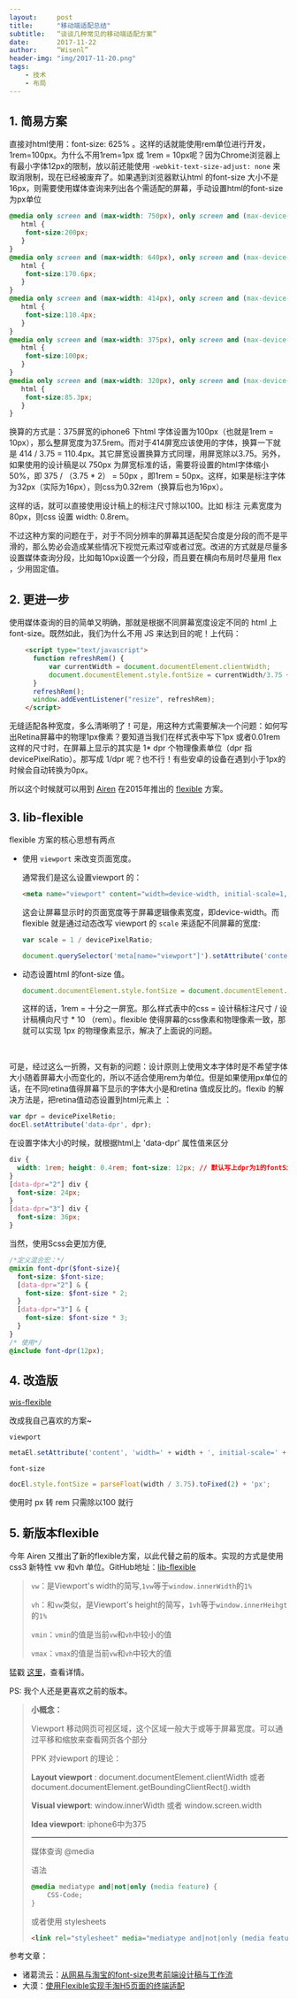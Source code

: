 ```yaml
---
layout:     post
title:      "移动端适配总结"
subtitle:   “谈谈几种常见的移动端适配方案”
date:       2017-11-22
author:     “Wisenl”
header-img: "img/2017-11-20.png"
tags:
    - 技术
    - 布局
---
```




## 1. 简易方案

直接对html使用：font-size: 625%  。这样的话就能使用rem单位进行开发，1rem=100px。为什么不用1rem=1px 或 1rem = 10px呢？因为Chrome浏览器上有最小字体12px的限制，放以前还能使用 `-webkit-text-size-adjust: none` 来取消限制，现在已经被废弃了。如果遇到浏览器默认html 的font-size 大小不是 16px，则需要使用媒体查询来列出各个需适配的屏幕，手动设置html的font-size 为px单位

```css
@media only screen and (max-width: 750px), only screen and (max-device-width:750px) {
   html {
   	font-size:200px;
   }
}
@media only screen and (max-width: 640px), only screen and (max-device-width:640px) {
   html {
   	font-size:170.6px;
   }
}
@media only screen and (max-width: 414px), only screen and (max-device-width:414px) {
   html {
   	font-size:110.4px;
   }
}
@media only screen and (max-width: 375px), only screen and (max-device-width:375px) {
   html {
   	font-size:100px;
   }
}
@media only screen and (max-width: 320px), only screen and (max-device-width:320px) {
   html {
   	font-size:85.3px;
   }
}
```
换算的方式是：375屏宽的iphone6 下html 字体设置为100px（也就是1rem = 10px），那么整屏宽度为37.5rem。而对于414屏宽应该使用的字体，换算一下就是 414 / 3.75 = 110.4px。其它屏宽设置换算方式同理，用屏宽除以3.75。另外，如果使用的设计稿是以 750px 为屏宽标准的话，需要将设置的html字体缩小50%，即 375 / （3.75  * 2） = 50px ，即1rem = 50px。这样，如果是标注字体为32px（实际为16px），则css为0.32rem（换算后也为16px）。

这样的话，就可以直接使用设计稿上的标注尺寸除以100。比如 标注 元素宽度为80px，则css 设置 width: 0.8rem。

不过这种方案的问题在于，对于不同分辨率的屏幕其适配契合度是分段的而不是平滑的，那么势必会造成某些情况下视觉元素过窄或者过宽。改进的方式就是尽量多设置媒体查询分段，比如每10px设置一个分段，而且要在横向布局时尽量用 flex ，少用固定值。

## 2. 更进一步

使用媒体查询的目的简单又明确，那就是根据不同屏幕宽度设定不同的 html  上 font-size。既然如此，我们为什么不用 JS 来达到目的呢！上代码：

```html
    <script type="text/javascript">
      function refreshRem() {
          var currentWidth = document.documentElement.clientWidth;
          document.documentElement.style.fontSize = currentWidth/3.75 + 'px';
      }
      refreshRem();
      window.addEventListener("resize", refreshRem);
    </script>
```

无缝适配各种宽度，多么清晰明了！可是，用这种方式需要解决一个问题：如何写出Retina屏幕中的物理1px像素？要知道当我们在样式表中写下1px 或者0.01rem 这样的尺寸时，在屏幕上显示的其实是 1* dpr 个物理像素单位（dpr 指 devicePixelRatio）。那写成 1/dpr 呢？也不行！有些安卓的设备在遇到小于1px的时候会自动转换为0px。

所以这个时候就可以用到 [Airen](https://www.w3cplus.com/blogs/airen) 在2015年推出的 [flexible](https://github.com/amfe/lib-flexible/tree/master) 方案。

## 3. lib-flexible

flexible 方案的核心思想有两点

* 使用 `viewport` 来改变页面宽度。

  通常我们是这么设置viewport 的：

  ```html
  <meta name="viewport" content="width=device-width, initial-scale=1, maximum-scale=1, user-scalable=no">
  ```

  这会让屏幕显示时的页面宽度等于屏幕逻辑像素宽度，即device-width。而flexible 就是通过动态改写 viewport 的 `scale` 来适配不同屏幕的宽度:

  ```javascript
  var scale = 1 / devicePixelRatio;

  document.querySelector('meta[name="viewport"]').setAttribute('content','initial-scale=' + scale + ', maximum-scale=' + scale + ', minimum-scale=' + scale + ', user-scalable=no');
  ```

* 动态设置html 的font-size 值。

  ```javascript
  document.documentElement.style.fontSize = document.documentElement.clientWidth / 10 + 'px';
  ```

  这样的话，1rem = 十分之一屏宽。那么样式表中的css = 设计稿标注尺寸 / 设计稿横向尺寸 * 10 （rem）。flexible 使得屏幕的css像素和物理像素一致，那就可以实现 1px 的物理像素显示，解决了上面说的问题。

  ​

可是，经过这么一折腾，又有新的问题：设计原则上使用文本字体时是不希望字体大小随着屏幕大小而变化的，所以不适合使用rem为单位。但是如果使用px单位的话，在不同retina值得屏幕下显示的字体大小是和retina 值成反比的。flexib 的解决方法是，把retina值动态设置到html元素上 ：

```javascript
var dpr = devicePixelRetio;
docEl.setAttribute('data-dpr', dpr);
```

在设置字体大小的时候，就根据html上 'data-dpr' 属性值来区分

```css
div {
  width: 1rem; height: 0.4rem; font-size: 12px; // 默认写上dpr为1的fontSize 
} 
[data-dpr="2"] div {
  font-size: 24px; 
} 
[data-dpr="3"] div {
  font-size: 36px; 
}
```

当然，使用Scss会更加方便,

```scss
/*定义混合宏：*/
@mixin font-dpr($font-size){
  font-size: $font-size; 
  [data-dpr="2"] & {
    font-size: $font-size * 2; 
  } 
  [data-dpr="3"] & {
    font-size: $font-size * 3; 
  }
}
/* 使用*/
@include font-dpr(12px);
```

## 4. 改造版

[wis-flexible](https://github.com/Wisenl/wis-flexible) 

改成我自己喜欢的方案~

`viewport`

```javascript
metaEl.setAttribute('content', 'width=' + width + ', initial-scale=' + scale + ', maximum-scale=' + scale + ', minimum-scale=' + scale + ', user-scalable=no');
```

`font-size`

```javascript
docEl.style.fontSize = parseFloat(width / 3.75).toFixed(2) + 'px';
```

使用时 px 转 rem 只需除以100 就行

## 5. 新版本flexible

今年 Airen 又推出了新的flexible方案，以此代替之前的版本。实现的方式是使用css3 新特性 vw 和vh 单位。GitHub地址：[lib-flexible](https://github.com/amfe/lib-flexible) 

>`vw`：是Viewport's width的简写,`1vw`等于`window.innerWidth`的`1%`
>
>`vh`：和`vw`类似，是Viewport's height的简写，`1vh`等于`window.innerHeihgt`的`1%`
>
>`vmin`：`vmin`的值是当前`vw`和`vh`中较小的值
>
>`vmax`：`vmax`的值是当前`vw`和`vh`中较大的值

猛戳 [这里](https://www.w3cplus.com/css/vw-for-layout.html)，查看详情。



PS: 我个人还是更喜欢之前的版本。



> **小概念：**
>
> 
>
> Viewport  移动网页可视区域，这个区域一般大于或等于屏幕宽度。可以通过平移和缩放来查看网页各个部分
>
> PPK 对viewport 的理论：
>
> **Layout viewport** :  document.documentElement.clientWidth  或者 document.documentElement.getBoundingClientRect().width
>
> **Visual viewport**: window.innerWidth     或者 window.screen.width
>
> **Idea viewport**: iphone6中为375
>
> ------
>
> 媒体查询 @media
>
> 语法
>
> ```css
> @media mediatype and|not|only (media feature) {
>     CSS-Code;
> }
> ```
>
> 或者使用 stylesheets
>
> ```html
> <link rel="stylesheet" media="mediatype and|not|only (media feature)" href="mystylesheet.css">
> ```



参考文章：

* 诸葛流云：[从网易与淘宝的font-size思考前端设计稿与工作流](http://www.cnblogs.com/lyzg/p/4877277.html)
* 大漠：[使用Flexible实现手淘H5页面的终端适配](https://www.w3cplus.com/mobile/lib-flexible-for-html5-layout.html)

